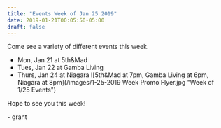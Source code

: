 ```yaml
---
title: "Events Week of Jan 25 2019"
date: 2019-01-21T00:05:50-05:00
draft: false
---
```


Come see a variety of different events this week.  
- Mon, Jan 21 at 5th&Mad  
- Tues, Jan 22 at Gamba Living  
- Thurs, Jan 24 at Niagara
![5th&Mad at 7pm, Gamba Living at 6pm, Niagara at 8pm](/images/1-25-2019 Week Promo Flyer.jpg "Week of 1/25 Events")

Hope to see you this week!  

\- grant

